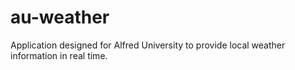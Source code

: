 # au-weather
Application designed for Alfred University to provide local weather information in real time.
